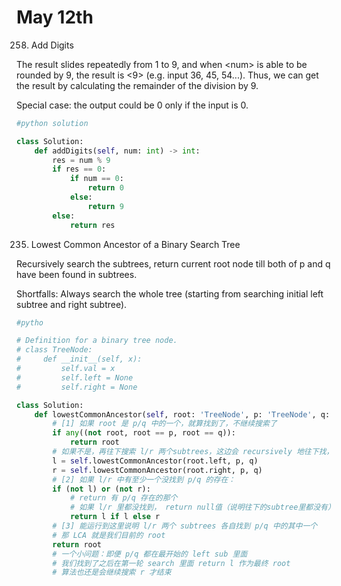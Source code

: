 # May 12th

258. Add Digits

The result slides repeatedly from 1 to 9, and when &lt;num&gt; is able to be rounded by 9, the result is &lt;9&gt; \(e.g. input 36, 45, 54...\). Thus, we can get the result by calculating the remainder of the division by 9.

Special case: the output could be 0 only if the input is 0.

```python
#python solution

class Solution:
    def addDigits(self, num: int) -> int:
        res = num % 9
        if res == 0:
            if num == 0:
                return 0
            else:
                return 9
        else:
            return res
```

235. Lowest Common Ancestor of a Binary Search Tree

Recursively search the subtrees, return current root node till both of p and q have been found in subtrees.

Shortfalls: Always search the whole tree \(starting from searching initial left subtree and right subtree\). 

```python
#pytho

# Definition for a binary tree node.
# class TreeNode:
#     def __init__(self, x):
#         self.val = x
#         self.left = None
#         self.right = None

class Solution:
    def lowestCommonAncestor(self, root: 'TreeNode', p: 'TreeNode', q: 'TreeNode') -> 'TreeNode':
        # [1] 如果 root 是 p/q 中的一个，就算找到了，不继续搜索了
        if any((not root, root == p, root == q)): 
            return root
        # 如果不是，再往下搜索 l/r 两个subtrees，这边会 recursively 地往下找，直到触发[1][2][3]开始朝上return
        l = self.lowestCommonAncestor(root.left, p, q)
        r = self.lowestCommonAncestor(root.right, p, q)
        # [2] 如果 l/r 中有至少一个没找到 p/q 的存在：
        if (not l) or (not r): 
            # return 有 p/q 存在的那个
            # 如果 l/r 里都没找到， return null值（说明往下的subtree里都没有）
            return l if l else r
        # [3] 能运行到这里说明 l/r 两个 subtrees 各自找到 p/q 中的其中一个
        # 那 LCA 就是我们目前的 root
        return root
        # 一个小问题：即便 p/q 都在最开始的 left sub 里面
        # 我们找到了之后在第一轮 search 里面 return l 作为最终 root
        # 算法也还是会继续搜索 r 才结束
```




